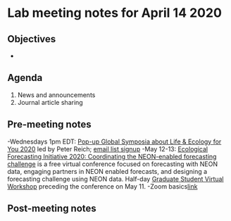 # Lab meeting notes for April 14 2020

## Objectives
- 

## Agenda
1. News and announcements
2. Journal article sharing

## Pre-meeting notes
-Wednesdays 1pm EDT: [Pop-up Global Symposia about Life & Ecology for You 2020](https://forestecology.cfans.umn.edu/pugsley2020) led by Peter Reich; [email list signup](https://docs.google.com/spreadsheets/d/1xBZduZU7Wt7VLLaub_4dZKXSxhQJOxEEeOX9gsc0L_Q/edit#gid=0)
-May 12-13: [Ecological Forecasting Initiative 2020: Coordinating the NEON-enabled forecasting challenge](https://ecoforecast.org/efi-rcn-2020-conference/) is a free virtual conference focused on forecasting with NEON data, engaging partners in NEON enabled forecasts, and designing a forecasting challenge using NEON data. Half-day [Graduate Student Virtual Workshop](https://ecoforecast.org/graduate-student-virtual-workshop-2020/) preceding the conference on May 11.
-Zoom basics[link](https://docs.google.com/document/d/1xdENyIV1505FDXBj7n5PaaHinGGUWc1R0ib1t7DRSCw/edit)

## Post-meeting notes
